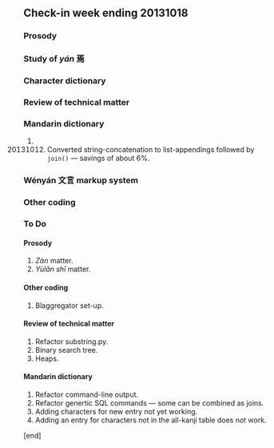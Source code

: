 ## Check-in week ending 20131018

### Prosody

### Study of _yán_ 焉



### Character dictionary



### Review of technical matter


### Mandarin dictionary

  1. 20131012. Converted string-concatenation to list-appendings followed by `join()` — savings of about 6%.

### Wényán 文言 markup system



### Other coding



### To Do

#### Prosody

  1. _Zàn_ matter.
  2. _Yùlǎn shī_ matter.
 
#### Other coding

  1. Blaggregator set-up.

#### Review of technical matter

  1. Refactor substring.py.
  1. Binary search tree.
  1. Heaps.

#### Mandarin dictionary

  1. Refactor command-line output.
  1. Refactor genertic SQL commands — some can be combined as joins.
  1. Adding characters for new entry not yet working.
  2. Adding an entry for characters not in the all-kanji table does not work.

[end]
